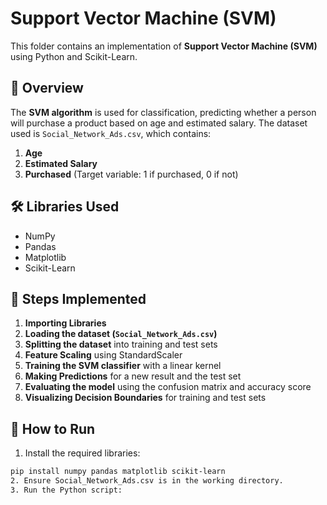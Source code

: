 # Support Vector Machine (SVM)

This folder contains an implementation of **Support Vector Machine (SVM)** using Python and Scikit-Learn.

## 📌 Overview
The **SVM algorithm** is used for classification, predicting whether a person will purchase a product based on age and estimated salary. The dataset used is `Social_Network_Ads.csv`, which contains:  
1. **Age**  
2. **Estimated Salary**  
3. **Purchased** (Target variable: 1 if purchased, 0 if not)  

## 🛠 Libraries Used
- NumPy  
- Pandas  
- Matplotlib  
- Scikit-Learn  

## 🔧 Steps Implemented
1. **Importing Libraries**  
2. **Loading the dataset (`Social_Network_Ads.csv`)**  
3. **Splitting the dataset** into training and test sets  
4. **Feature Scaling** using StandardScaler  
5. **Training the SVM classifier** with a linear kernel  
6. **Making Predictions** for a new result and the test set  
7. **Evaluating the model** using the confusion matrix and accuracy score  
8. **Visualizing Decision Boundaries** for training and test sets  

## 🚀 How to Run
1. Install the required libraries:  
```bash
pip install numpy pandas matplotlib scikit-learn
2. Ensure Social_Network_Ads.csv is in the working directory.
3. Run the Python script: